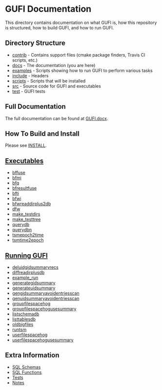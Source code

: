 # GUFI Documentation
This directory contains documentation on what GUFI is, how this repository is structured,
how to build GUFI, and how to run GUFI.

## Directory Structure
- [contrib](/contrib)   - Contains support files (cmake package finders, Travis CI scripts, etc.)
- [docs](/docs)         - The documentation (you are here)
- [examples](/examples) - Scripts showing how to run GUFI to perform various tasks
- [include](/include)   - Headers
- [scripts](/scripts)   - Scripts that will be installed
- [src](/src)           - Source code for GUFI and executables
- [test](/test)         - GUFI tests

## Full Documentation
The full documentation can be found at [GUFI.docx](GUFI.docx).

## How To Build and Install
Please see [INSTALL](/INSTALL).

## [Executables](/src)
- [bffuse](bffuse)
- [bfmi](bfmi)
- [bfq](bfq)
- [bfresultfuse](bfresultfuse)
- [bfti](bfti)
- [bfwi](bfwi)
- [bfwreaddirplus2db](bfwreaddriplus2b)
- [dfw](dfw)
- [make_testdirs](make_testdirs)
- [make_testtree](make_testtree)
- [querydb](querydb)
- [querydbn](querydbn)
- [tsmepoch2time](tsmepoch2time)
- [tsmtime2epoch](tsmtime2epoch)

## [Running GUFI](/examples)
- [deluidgidsummaryrecs](/examples/deluidgidsummaryrecs)
- [diffreadirplusdb](/examples/diffreadirplusdb)
- [example_run](/examples/example_run)
- [generategidsummary](/examples/generategidsummary)
- [generateuidsummary](/examples/generateuidsummary)
- [gengidsummaryavoidentriesscan](/examples/gengidsummaryavoidentriesscan)
- [genuidsummaryavoidentriesscan](/examples/genuidsummaryavoidentriesscan)
- [groupfilespacehog](/examples/groupfilespacehog)
- [groupfilespacehogusesummary](/examples/groupfilespacehogusesummary)
- [listschemadb](/examples/listschemadb)
- [listtablesdb](/examples/listtablesdb)
- [oldbigfiles](/examples/oldbigfiles)
- [runtsm](/examples/runtsm)
- [userfilespacehog](/examples/userfilespacehog)
- [userfilespacehogusesummary](/examples/userfilespacehogusesummary)

## Extra Information
- [SQL Schemas](SQLSchemas)
- [SQL Functions](SQLFunctions)
- [Tests](tests)
- [Notes](NOTES.txt)